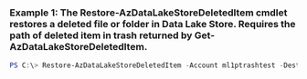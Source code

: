 ### Example 1: The Restore-AzDataLakeStoreDeletedItem cmdlet restores a deleted file or folder in Data Lake Store. Requires the path of deleted item in trash returned by Get-AzDataLakeStoreDeletedItem.
```powershell
PS C:\> Restore-AzDataLakeStoreDeletedItem -Account ml1ptrashtest -Destination adl://ml1ptrashtest.azuredatalake.com/test0/file_1230 -Path 00000000-0000-0000-0000-000000000000 -Type file
```

